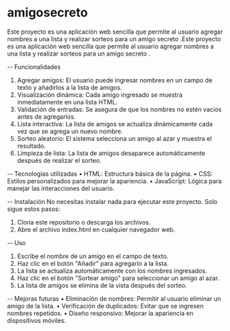 # amigosecreto 
Este proyecto es una aplicación web sencilla que permite al usuario agregar nombres a una lista y realizar sorteos para un amigo secreto .Este proyecto es una aplicación web sencilla que permite al usuario agregar nombres a una lista y realizar sorteos para un amigo secreto .

-- Funcionalidades
1.	Agregar amigos: El usuario puede ingresar nombres en un campo de texto y añadirlos a la lista de amigos.
2.	Visualización dinámica: Cada amigo ingresado se muestra inmediatamente en una lista HTML.
3.	Validación de entradas: Se asegura de que los nombres no estén vacíos antes de agregarlos.
4.	Lista interactiva: La lista de amigos se actualiza dinámicamente cada vez que se agrega un nuevo nombre.
5.	Sorteo aleatorio: El sistema selecciona un amigo al azar y muestra el resultado.
6.	Limpieza de lista: La lista de amigos desaparece automáticamente después de realizar el sorteo.
   
-- Tecnologías utilizadas 
• HTML: Estructura básica de la página. 
• CSS: Estilos personalizados para mejorar la apariencia. 
• JavaScript: Lógica para manejar las interacciones del usuario.

-- Instalación 
No necesitas instalar nada para ejecutar este proyecto. Solo sigue estos pasos:
1.	Clona este repositorio o descarga los archivos.
2.	Abre el archivo index.html en cualquier navegador web.
   
-- Uso
1.	Escribe el nombre de un amigo en el campo de texto.
2.	Haz clic en el botón "Añadir" para agregarlo a la lista.
3.	La lista se actualiza automáticamente con los nombres ingresados.
4.	Haz clic en el botón "Sortear amigo" para seleccionar un amigo al azar.
5.	La lista de amigos se elimina de la vista después del sorteo.
   
-- Mejoras futuras 
• Eliminación de nombres: Permitir al usuario eliminar un amigo de la lista. 
• Verificación de duplicados: Evitar que se ingresen nombres repetidos. 
• Diseño responsivo: Mejorar la apariencia en dispositivos móviles.

